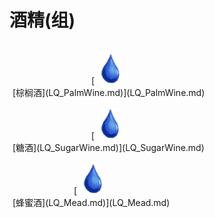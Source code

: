 # 酒精(组)  
<div style="display:table"><div style="display:inline-block;padding-top:15px;padding-left:5px;border:none;text-align:center;min-width:150px;min-height:0px;margin: auto">[<div style="width:50px;display:inline-block;text-align:center"><img decoding="async" src="Sprite/Thirst.png" href="a.md" style="max-width:50px;max-height:50px;"></div><br>[棕榈酒](LQ_PalmWine.md)](LQ_PalmWine.md)</div><div style="display:inline-block;padding-top:15px;padding-left:5px;border:none;text-align:center;min-width:150px;min-height:0px;margin: auto">[<div style="width:50px;display:inline-block;text-align:center"><img decoding="async" src="Sprite/Thirst.png" href="a.md" style="max-width:50px;max-height:50px;"></div><br>[糖酒](LQ_SugarWine.md)](LQ_SugarWine.md)</div><div style="display:inline-block;padding-top:15px;padding-left:5px;border:none;text-align:center;min-width:150px;min-height:0px;margin: auto">[<div style="width:50px;display:inline-block;text-align:center"><img decoding="async" src="Sprite/Thirst.png" href="a.md" style="max-width:50px;max-height:50px;"></div><br>[蜂蜜酒](LQ_Mead.md)](LQ_Mead.md)</div></div>  
  
